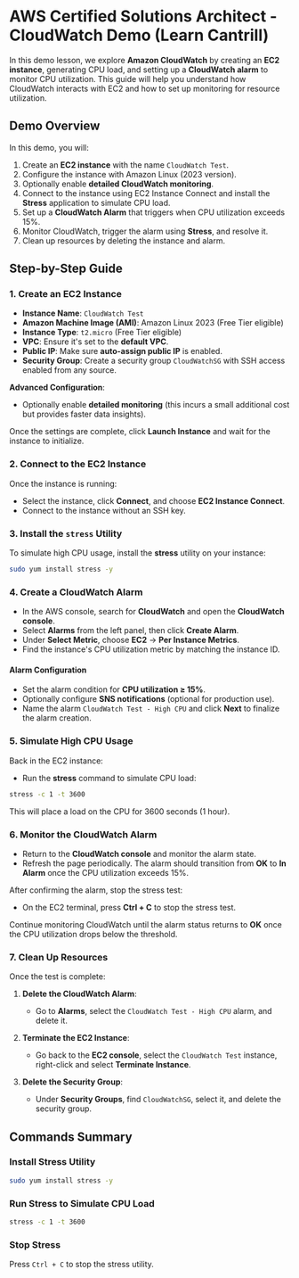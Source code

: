 # AWS Certified Solutions Architect - CloudWatch Demo (Learn Cantrill)

In this demo lesson, we explore **Amazon CloudWatch** by creating an **EC2 instance**, generating CPU load, and setting up a **CloudWatch alarm** to monitor CPU utilization. This guide will help you understand how CloudWatch interacts with EC2 and how to set up monitoring for resource utilization.

## Demo Overview

In this demo, you will:

1. Create an **EC2 instance** with the name `CloudWatch Test`.
2. Configure the instance with Amazon Linux (2023 version).
3. Optionally enable **detailed CloudWatch monitoring**.
4. Connect to the instance using EC2 Instance Connect and install the **Stress** application to simulate CPU load.
5. Set up a **CloudWatch Alarm** that triggers when CPU utilization exceeds 15%.
6. Monitor CloudWatch, trigger the alarm using **Stress**, and resolve it.
7. Clean up resources by deleting the instance and alarm.

## Step-by-Step Guide

### 1. Create an EC2 Instance

- **Instance Name**: `CloudWatch Test`
- **Amazon Machine Image (AMI)**: Amazon Linux 2023 (Free Tier eligible)
- **Instance Type**: `t2.micro` (Free Tier eligible)
- **VPC**: Ensure it's set to the **default VPC**.
- **Public IP**: Make sure **auto-assign public IP** is enabled.
- **Security Group**: Create a security group `CloudWatchSG` with SSH access enabled from any source.

**Advanced Configuration**:

- Optionally enable **detailed monitoring** (this incurs a small additional cost but provides faster data insights).

Once the settings are complete, click **Launch Instance** and wait for the instance to initialize.

### 2. Connect to the EC2 Instance

Once the instance is running:

- Select the instance, click **Connect**, and choose **EC2 Instance Connect**.
- Connect to the instance without an SSH key.

### 3. Install the `stress` Utility

To simulate high CPU usage, install the **stress** utility on your instance:

```bash
sudo yum install stress -y
```

### 4. Create a CloudWatch Alarm

- In the AWS console, search for **CloudWatch** and open the **CloudWatch console**.
- Select **Alarms** from the left panel, then click **Create Alarm**.
- Under **Select Metric**, choose **EC2** → **Per Instance Metrics**.
- Find the instance's CPU utilization metric by matching the instance ID.

#### Alarm Configuration

- Set the alarm condition for **CPU utilization ≥ 15%**.
- Optionally configure **SNS notifications** (optional for production use).
- Name the alarm `CloudWatch Test - High CPU` and click **Next** to finalize the alarm creation.

### 5. Simulate High CPU Usage

Back in the EC2 instance:

- Run the **stress** command to simulate CPU load:

```bash
stress -c 1 -t 3600
```

This will place a load on the CPU for 3600 seconds (1 hour).

### 6. Monitor the CloudWatch Alarm

- Return to the **CloudWatch console** and monitor the alarm state.
- Refresh the page periodically. The alarm should transition from **OK** to **In Alarm** once the CPU utilization exceeds 15%.

After confirming the alarm, stop the stress test:

- On the EC2 terminal, press **Ctrl + C** to stop the stress test.

Continue monitoring CloudWatch until the alarm status returns to **OK** once the CPU utilization drops below the threshold.

### 7. Clean Up Resources

Once the test is complete:

1. **Delete the CloudWatch Alarm**:

   - Go to **Alarms**, select the `CloudWatch Test - High CPU` alarm, and delete it.

2. **Terminate the EC2 Instance**:

   - Go back to the **EC2 console**, select the `CloudWatch Test` instance, right-click and select **Terminate Instance**.

3. **Delete the Security Group**:
   - Under **Security Groups**, find `CloudWatchSG`, select it, and delete the security group.

## Commands Summary

### Install Stress Utility

```bash
sudo yum install stress -y
```

### Run Stress to Simulate CPU Load

```bash
stress -c 1 -t 3600
```

### Stop Stress

Press `Ctrl + C` to stop the stress utility.
